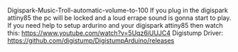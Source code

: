 Digispark-Music-Troll-automatic-volume-to-100
If you plug in the digispark attiny85 the pc will be locked and a loud errape sound is gonna start to play. If you need help to setup ardurino and your digispark attiny85 then watch this: https://www.youtube.com/watch?v=5Uqz6iUUJC4
Digistump Driver: https://github.com/digistump/DigistumpArduino/releases
